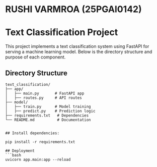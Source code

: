 # RUSHI VARMROA (25PGAI0142)
# Text Classification Project

This project implements a text classification system using FastAPI for serving a machine learning model. Below is the directory structure and purpose of each component.

## Directory Structure

```plaintext
text_classification/
├── app/
│   ├── main.py       # FastAPI app
│   ├── routes.py     # API routes
├── model/
│   ├── train.py      # Model training
│   ├── predict.py    # Prediction logic
├── requirements.txt   # Dependencies
└── README.md          # Documentation


## Install dependencies:

pip install -r requirements.txt

## Deployment
```bash
uvicorn app.main:app --reload
```
